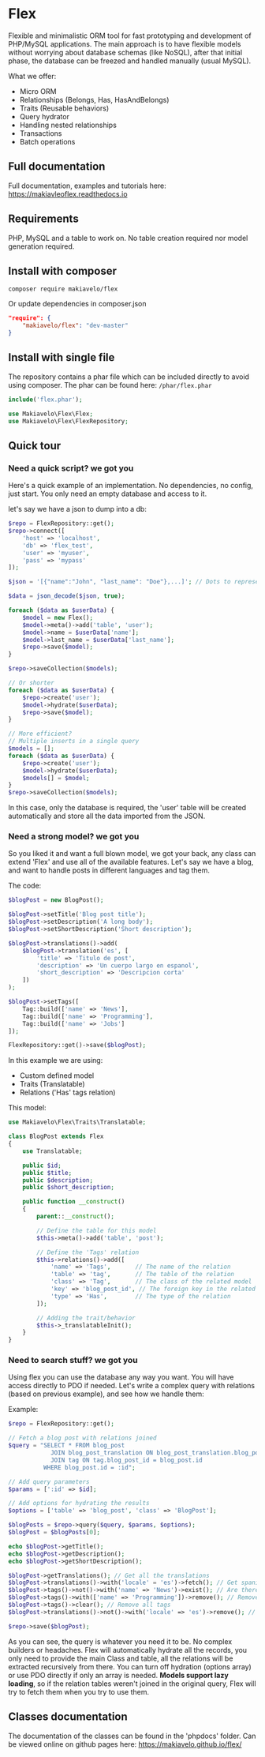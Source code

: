 # Flex
Flexible and minimalistic ORM tool for fast prototyping and development of PHP/MySQL applications.
The main approach is to have flexible models without worrying about database schemas (like NoSQL), after that initial phase, the database can be freezed and handled manually (usual MySQL).

What we offer:
* Micro ORM
* Relationships (Belongs, Has, HasAndBelongs)
* Traits (Reusable behaviors)
* Query hydrator
* Handling nested relationships
* Transactions
* Batch operations

## Full documentation
Full documentation, examples and tutorials here: https://makiavleoflex.readthedocs.io

## Requirements
PHP, MySQL and a table to work on. No table creation required nor model generation required.

## Install with composer
```
composer require makiavelo/flex
```
Or update dependencies in composer.json
```json
"require": {
    "makiavelo/flex": "dev-master"
}
```

## Install with single file
The repository contains a phar file which can be included directly to avoid using composer.
The phar can be found here: `/phar/flex.phar`
```php
include('flex.phar');

use Makiavelo\Flex\Flex;
use Makiavelo\Flex\FlexRepository;
```

## Quick tour

### Need a quick script? we got you
Here's a quick example of an implementation. No dependencies, no config, just start.
You only need an empty database and access to it.

let's say we have a json to dump into a db:
```php
$repo = FlexRepository::get();
$repo->connect([
    'host' => 'localhost',
    'db' => 'flex_test',
    'user' => 'myuser',
    'pass' => 'mypass'
]);

$json = '[{"name":"John", "last_name": "Doe"},...]'; // Dots to represent lots of other users

$data = json_decode($json, true);

foreach ($data as $userData) {
    $model = new Flex();
    $model->meta()->add('table', 'user');
    $model->name = $userData['name'];
    $model->last_name = $userData['last_name'];
    $repo->save($model);
}

$repo->saveCollection($models);

// Or shorter
foreach ($data as $userData) {
    $repo->create('user');
    $model->hydrate($userData);
    $repo->save($model);
}

// More efficient?
// Multiple inserts in a single query
$models = [];
foreach ($data as $userData) {
    $repo->create('user');
    $model->hydrate($userData);
    $models[] = $model;
}
$repo->saveCollection($models);
```
In this case, only the database is required, the 'user' table will be created automatically and store all the data imported from the JSON.

### Need a strong model? we got you
So you liked it and want a full blown model, we got your back, any class can extend 'Flex' and use all of the available features.
Let's say we have a blog, and want to handle posts in different languages and tag them.

The code:
```php
$blogPost = new BlogPost();

$blogPost->setTitle('Blog post title');
$blogPost->setDescription('A long body');
$blogPost->setShortDescription('Short description');

$blogPost->translations()->add(
    $blogPost->translation('es', [
        'title' => 'Titulo de post',
        'description' => 'Un cuerpo largo en espanol',
        'short_description' => 'Descripcion corta'
    ])
);

$blogPost->setTags([
    Tag::build(['name' => 'News'],
    Tag::build(['name' => 'Programming'],
    Tag::build(['name' => 'Jobs']
]);

FlexRepository::get()->save($blogPost);
```
In this example we are using:
* Custom defined model
* Traits (Translatable)
* Relations ('Has' tags relation)

This model:
```php
use Makiavelo\Flex\Traits\Translatable;

class BlogPost extends Flex
{
    use Translatable;

    public $id;
    public $title;
    public $description;
    public $short_description;

    public function __construct()
    {
        parent::__construct();

        // Define the table for this model
        $this->meta()->add('table', 'post');

        // Define the 'Tags' relation
        $this->relations()->add([
            'name' => 'Tags',       // The name of the relation
            'table' => 'tag',       // The table of the relation
            'class' => 'Tag',       // The class of the related model
            'key' => 'blog_post_id', // The foreign key in the related table
            'type' => 'Has',        // The type of the relation
        ]);

        // Adding the trait/behavior
        $this->_translatableInit();
    }
}
```

### Need to search stuff? we got you
Using flex you can use the database any way you want. You will have access directly to PDO if needed.
Let's write a complex query with relations (based on previous example), and see how we handle them:

Example:
```php
$repo = FlexRepository::get();

// Fetch a blog post with relations joined
$query = "SELECT * FROM blog_post
            JOIN blog_post_translation ON blog_post_translation.blog_post_id = blog_post.id
            JOIN tag ON tag.blog_post_id = blog_post.id
          WHERE blog_post.id = :id";

// Add query parameters
$params = [':id' => $id];

// Add options for hydrating the results
$options = ['table' => 'blog_post', 'class' => 'BlogPost'];

$blogPosts = $repo->query($query, $params, $options);
$blogPost = $blogPosts[0];

echo $blogPost->getTitle();
echo $blogPost->getDescription();
echo $blogPost->getShortDescription();

$blogPost->getTranslations(); // Get all the translations
$blogPost->translations()->with('locale' = 'es')->fetch(); // Get spanish translations
$blogPost->tags()->not()->with('name' => 'News')->exist(); // Are there tags other than 'News' ?
$blogPost->tags()->with(['name' => 'Programming'])->remove(); // Remove programming tags
$blogPost->tags()->clear(); // Remove all tags
$blogPost->translations()->not()->with('locale' => 'es')->remove(); // Remove non-spanish translations

$repo->save($blogPost);
```

As you can see, the query is whatever you need it to be. No complex builders or headaches. Flex will automatically hydrate all the records, you only need to provide the main Class and table, all the relations will be extracted recursively from there.
You can turn off hydration (options array) or use PDO directly if only an array is needed.
__Models support lazy loading__, so if the relation tables weren't joined in the original query, Flex will try to fetch them when you try to use them.

## Classes documentation
The documentation of the classes can be found in the 'phpdocs' folder. Can be viewed online on github pages here: https://makiavelo.github.io/flex/
